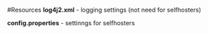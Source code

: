 #Resources
**log4j2.xml** - logging settings (not need for selfhosters)

**config.properties** - settinngs for selfhosters
